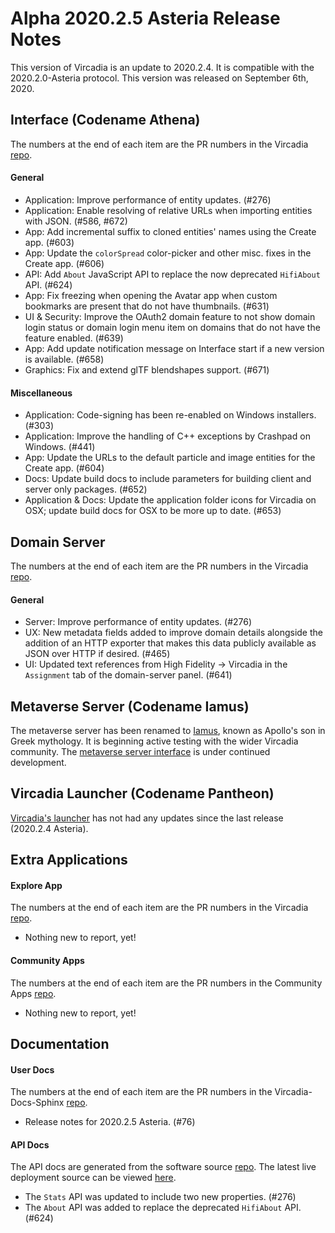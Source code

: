 # Alpha 2020.2.5 Asteria Release Notes

This version of Vircadia is an update to 2020.2.4. It is compatible with the 2020.2.0-Asteria protocol. This version was released on September 6th, 2020.

## Interface (Codename Athena)

The numbers at the end of each item are the PR numbers in the Vircadia [repo](https://github.com/vircadia/vircadia).

#### General

* Application: Improve performance of entity updates. (#276)
* Application: Enable resolving of relative URLs when importing entities with JSON. (#586, #672)
* App: Add incremental suffix to cloned entities' names using the Create app. (#603)
* App: Update the `colorSpread` color-picker and other misc. fixes in the Create app. (#606)
* API: Add `About` JavaScript API to replace the now deprecated `HifiAbout` API. (#624)
* App: Fix freezing when opening the Avatar app when custom bookmarks are present that do not have thumbnails. (#631)
* UI & Security: Improve the OAuth2 domain feature to not show domain login status or domain login menu item on domains that do not have the feature enabled. (#639)
* App: Add update notification message on Interface start if a new version is available. (#658)
* Graphics: Fix and extend glTF blendshapes support. (#671)

#### Miscellaneous

* Application: Code-signing has been re-enabled on Windows installers. (#303)
* Application: Improve the handling of C++ exceptions by Crashpad on Windows. (#441)
* App: Update the URLs to the default particle and image entities for the Create app. (#604)
* Docs: Update build docs to include parameters for building client and server only packages. (#652)
* Application & Docs: Update the application folder icons for Vircadia on OSX; update build docs for OSX to be more up to date. (#653)

## Domain Server

The numbers at the end of each item are the PR numbers in the Vircadia [repo](https://github.com/vircadia/vircadia).

#### General

* Server: Improve performance of entity updates. (#276)
* UX: New metadata fields added to improve domain details alongside the addition of an HTTP exporter that makes this data publicly available as JSON over HTTP if desired. (#465)
* UI: Updated text references from High Fidelity -> Vircadia in the `Assignment` tab of the domain-server panel. (#641)

## Metaverse Server (Codename Iamus)

The metaverse server has been renamed to [Iamus](https://github.com/vircadia/iamus), known as Apollo's son in Greek mythology. It is beginning active testing with the wider Vircadia community. The [metaverse server interface](https://github.com/vircadia/project-iamus-dashboard) is under continued development.

## Vircadia Launcher (Codename Pantheon)

[Vircadia's launcher](https://github.com/vircadia/pantheon-launcher) has not had any updates since the last release (2020.2.4 Asteria).

## Extra Applications

#### Explore App

The numbers at the end of each item are the PR numbers in the Vircadia [repo](https://github.com/vircadia/vircadia).

* Nothing new to report, yet!

#### Community Apps

The numbers at the end of each item are the PR numbers in the Community Apps [repo](https://github.com/vircadia/community-apps). 

* Nothing new to report, yet!

## Documentation

#### User Docs

The numbers at the end of each item are the PR numbers in the Vircadia-Docs-Sphinx [repo](https://github.com/vircadia/vircadia-docs-sphinx). 

* Release notes for 2020.2.5 Asteria. (#76)

#### API Docs

The API docs are generated from the software source [repo](https://github.com/vircadia/vircadia).
The latest live deployment source can be viewed [here](https://github.com/vircadia/vircadia-api-docs).

* The `Stats` API was updated to include two new properties. (#276)
* The `About` API was added to replace the deprecated `HifiAbout` API. (#624)
